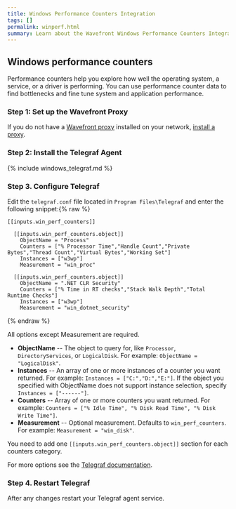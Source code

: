 ```yaml
---
title: Windows Performance Counters Integration
tags: []
permalink: winperf.html
summary: Learn about the Wavefront Windows Performance Counters Integration.
---
```

## Windows performance counters

Performance counters help you explore how well the operating system, a service, or a driver is performing. You can use performance counter data to find bottlenecks and fine tune system and application performance.

### Step 1: Set up the Wavefront Proxy

If you do not have a [Wavefront proxy](https://docs.wavefront.com/proxies.html) installed on your network, [install a proxy](/proxies/add).

### Step 2: Install the Telegraf Agent

{% include windows_telegraf.md %}

### Step 3. Configure Telegraf

Edit the `telegraf.conf` file located in `Program Files\Telegraf` and enter the following snippet:{% raw %}
```
[[inputs.win_perf_counters]]

  [[inputs.win_perf_counters.object]]
    ObjectName = "Process"
    Counters = ["% Processor Time","Handle Count","Private Bytes","Thread Count","Virtual Bytes","Working Set"]
    Instances = ["w3wp"]
    Measurement = "win_proc"
    
  [[inputs.win_perf_counters.object]]
    ObjectName = ".NET CLR Security"
    Counters = ["% Time in RT checks","Stack Walk Depth","Total Runtime Checks"]
    Instances = ["w3wp"]
    Measurement = "win_dotnet_security"

```
{% endraw %}

All options except Measurement are required. 


- **ObjectName** -- The object to query for, like `Processor`, `DirectoryServices`, or `LogicalDisk`. For example: `ObjectName = "LogicalDisk"`.
- **Instances** -- An array of one or more instances of a counter you want returned. For example: `Instances = ["C:","D:","E:"]`. If the object you specified with ObjectName does not support instance selection, specify  `Instances = ["------"]`.
- **Counters** -- Array of one or more counters you want returned. For example: `Counters = ["% Idle Time", "% Disk Read Time", "% Disk Write Time"]`.
- **Measurement** -- Optional measurement. Defaults to `win_perf_counters`. For example: `Measurement = "win_disk"`.

You need to add one `[[inputs.win_perf_counters.object]]` section for each counters category.

For more options see the [Telegraf documentation](https://github.com/influxdata/telegraf/tree/master/plugins/inputs/win_perf_counters).

### Step 4. Restart Telegraf

After any changes restart your Telegraf agent service.
